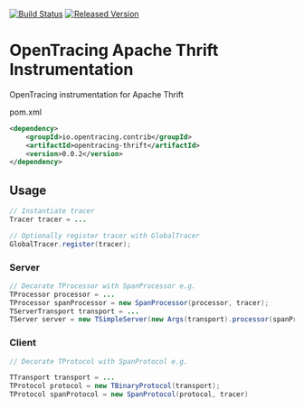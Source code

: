 [![Build Status][ci-img]][ci] [![Released Version][maven-img]][maven]

# OpenTracing Apache Thrift Instrumentation
OpenTracing instrumentation for Apache Thrift

pom.xml
```xml
<dependency>
    <groupId>io.opentracing.contrib</groupId>
    <artifactId>opentracing-thrift</artifactId>
    <version>0.0.2</version>
</dependency>
```

## Usage

```java
// Instantiate tracer
Tracer tracer = ...

// Optionally register tracer with GlobalTracer
GlobalTracer.register(tracer);

```

###  Server

```java
// Decorate TProcessor with SpanProcessor e.g.
TProcessor processor = ...
TProcessor spanProcessor = new SpanProcessor(processor, tracer);
TServerTransport transport = ...
TServer server = new TSimpleServer(new Args(transport).processor(spanProcessor));

```

### Client

```java
// Decorate TProtocol with SpanProtocol e.g.

TTransport transport = ...
TProtocol protocol = new TBinaryProtocol(transport);
TProtocol spanProtocol = new SpanProtocol(protocol, tracer)

```

[ci-img]: https://travis-ci.org/opentracing-contrib/java-thrift.svg?branch=master
[ci]: https://travis-ci.org/opentracing-contrib/java-thrift
[maven-img]: https://img.shields.io/maven-central/v/io.opentracing.contrib/opentracing-thrift.svg
[maven]: http://search.maven.org/#search%7Cga%7C1%7Copentracing-thrift
